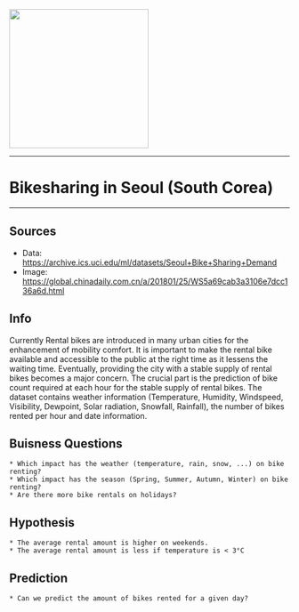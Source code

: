 <img width="250" src="../data/img/bikes.png">

---

# Bikesharing in Seoul (South Corea)

---

## Sources
 * Data: https://archive.ics.uci.edu/ml/datasets/Seoul+Bike+Sharing+Demand
 * Image: https://global.chinadaily.com.cn/a/201801/25/WS5a69cab3a3106e7dcc136a6d.html

## Info
Currently Rental bikes are introduced in many urban cities for the enhancement of mobility comfort.
It is important to make the rental bike available and accessible to the public at the right time as it lessens the waiting time. Eventually, providing the city with a stable supply of rental bikes becomes a major concern.
The crucial part is the prediction of bike count required at each hour for the stable supply of rental bikes.
The dataset contains weather information (Temperature, Humidity, Windspeed, Visibility, Dewpoint, Solar radiation, Snowfall, Rainfall), the number of bikes rented per hour and date information.



## Buisness Questions
    * Which impact has the weather (temperature, rain, snow, ...) on bike renting?
    * Which impact has the season (Spring, Summer, Autumn, Winter) on bike renting?
    * Are there more bike rentals on holidays?


## Hypothesis
    * The average rental amount is higher on weekends.
    * The average rental amount is less if temperature is < 3°C

## Prediction
    * Can we predict the amount of bikes rented for a given day?
